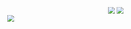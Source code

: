 <div align="center">
  <img src="https://github-readme-stats.vercel.app/api?username=junkyeom&show_icons=true&theme=radical" />
  <img src="https://github-readme-stats.vercel.app/api/top-langs/?username=junkyeom&layout=compact" />
</div>

<!-- <img src="https://img.shields.io/badge/텍스트-색상코드?style=flat-square&logo=로고이름&logoColor=로고색"/> -->
<img src="https://img.shields.io/badge/REACT-61DAFB?style=flat-square&logo=React&logoColor=white"/>
